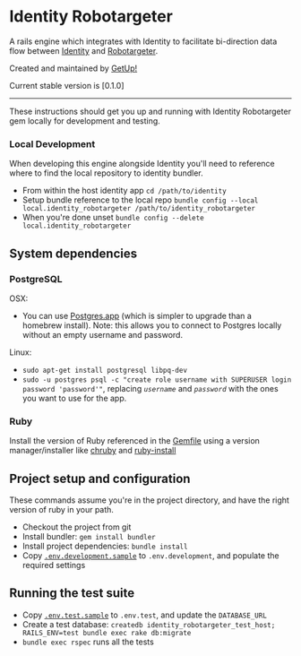 # Identity Robotargeter

A rails engine which integrates with Identity to facilitate bi-direction data flow between [Identity](https://github.com/the-open/identity) and [Robotargeter](https://github.com/getup/robotargeter).

Created and maintained by [GetUp!](https://getup.org.au)

Current stable version is [0.1.0]

---

These instructions should get you up and running with Identity Robotargeter gem locally for development and testing. 

### Local Development

When developing this engine alongside Identity you'll need to reference where to find the local repository to identity bundler.
- From within the host identity app `cd /path/to/identity`
- Setup bundle reference to the local repo `bundle config --local local.identity_robotargeter /path/to/identity_robotargeter`
- When you're done unset `bundle config --delete local.identity_robotargeter`

## System dependencies

### PostgreSQL
OSX:
- You can use [Postgres.app](https://postgresapp.com/) (which is simpler to upgrade than a homebrew install). Note: this allows you to connect to Postgres locally without an empty username and password.

Linux:
- `sudo apt-get install postgresql libpq-dev`
- `sudo -u postgres psql -c "create role username with SUPERUSER login password 'password'"`, replacing _`username`_ and _`password`_ with the ones you want to use for the app.

### Ruby
Install the version of Ruby referenced in the [Gemfile](./Gemfile#L3) using a version manager/installer like [chruby](https://github.com/postmodern/chruby) and [ruby-install](https://github.com/postmodern/ruby-install)

## Project setup and configuration
These commands assume you're in the project directory, and have the right version of ruby in your path.
- Checkout the project from git
- Install bundler: `gem install bundler`
- Install project dependencies: `bundle install`
- Copy [`.env.development.sample`](./.env.development.sample) to `.env.development`, and populate the required settings

## Running the test suite
- Copy [`.env.test.sample`](./.env.test.sample) to `.env.test`, and update the `DATABASE_URL`
- Create a test database: `createdb identity_robotargeter_test_host; RAILS_ENV=test bundle exec rake db:migrate`
- `bundle exec rspec` runs all the tests
